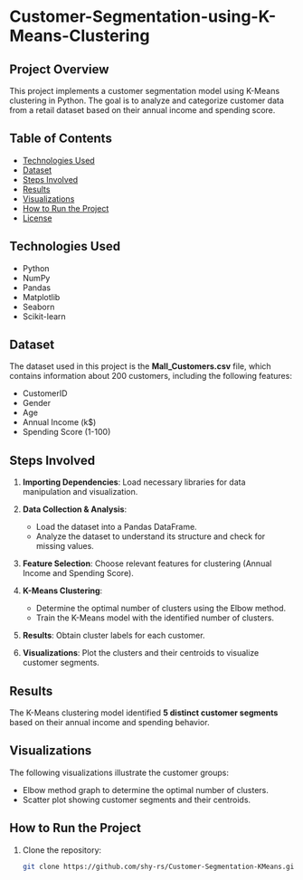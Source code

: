 # Customer-Segmentation-using-K-Means-Clustering

## Project Overview

This project implements a customer segmentation model using K-Means clustering in Python. The goal is to analyze and categorize customer data from a retail dataset based on their annual income and spending score.

## Table of Contents

- [Technologies Used](#technologies-used)
- [Dataset](#dataset)
- [Steps Involved](#steps-involved)
- [Results](#results)
- [Visualizations](#visualizations)
- [How to Run the Project](#how-to-run-the-project)
- [License](#license)

## Technologies Used

- Python
- NumPy
- Pandas
- Matplotlib
- Seaborn
- Scikit-learn

## Dataset

The dataset used in this project is the **Mall_Customers.csv** file, which contains information about 200 customers, including the following features:

- CustomerID
- Gender
- Age
- Annual Income (k$)
- Spending Score (1-100)

## Steps Involved

1. **Importing Dependencies**: Load necessary libraries for data manipulation and visualization.
   
2. **Data Collection & Analysis**:
   - Load the dataset into a Pandas DataFrame.
   - Analyze the dataset to understand its structure and check for missing values.

3. **Feature Selection**: Choose relevant features for clustering (Annual Income and Spending Score).

4. **K-Means Clustering**:
   - Determine the optimal number of clusters using the Elbow method.
   - Train the K-Means model with the identified number of clusters.

5. **Results**: Obtain cluster labels for each customer.

6. **Visualizations**: Plot the clusters and their centroids to visualize customer segments.

## Results

The K-Means clustering model identified **5 distinct customer segments** based on their annual income and spending behavior.

## Visualizations

The following visualizations illustrate the customer groups:

- Elbow method graph to determine the optimal number of clusters.
- Scatter plot showing customer segments and their centroids.

## How to Run the Project

1. Clone the repository:
   ```bash
   git clone https://github.com/shy-rs/Customer-Segmentation-KMeans.git
